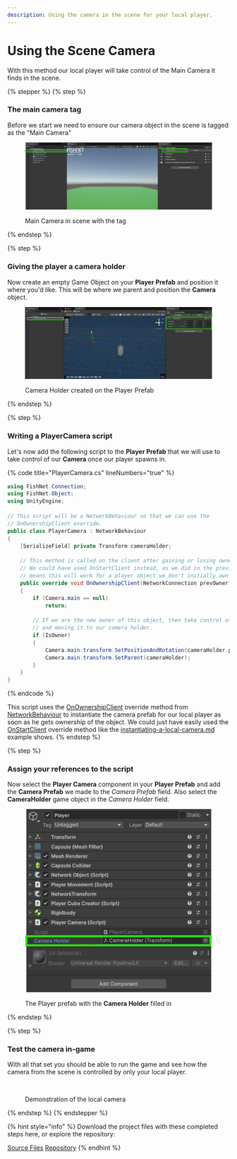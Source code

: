 ```yaml
---
description: Using the camera in the scene for your local player.
---
```


# Using the Scene Camera

With this method our local player will take control of the Main Camera it finds in the scene.

{% stepper %}
{% step %}
### **The main camera tag**

Before we start we need to ensure our camera object in the scene is tagged as the "Main Camera"

<figure><img src="../../../.gitbook/assets/main-camera-in-scene.png" alt=""><figcaption><p>Main Camera in scene with the tag</p></figcaption></figure>
{% endstep %}

{% step %}
### **Giving the player a camera holder**

Now create an empty Game Object on your **Player Prefab** and position it where you'd like. This will be where we parent and position the **Camera** object.

<figure><img src="../../../.gitbook/assets/camera-holder-setup.png" alt=""><figcaption><p>Camera Holder created on the Player Prefab</p></figcaption></figure>
{% endstep %}

{% step %}
### **Writing a PlayerCamera script**

Let's now add the following script to the **Player Prefab** that we will use to take control of our **Camera** once our player spawns in.

{% code title="PlayerCamera.cs" lineNumbers="true" %}
```csharp
using FishNet.Connection;
using FishNet.Object;
using UnityEngine;

// This script will be a NetworkBehaviour so that we can use the 
// OnOwnershipClient override.
public class PlayerCamera : NetworkBehaviour
{
    [SerializeField] private Transform cameraHolder;

    // This method is called on the client after gaining or losing ownership of the object.
    // We could have used OnStartClient instead, as we did in the previous example, but using OnOwnershipClient
    // means this will work for a player object we don't initially own but are given ownership to later.
    public override void OnOwnershipClient(NetworkConnection prevOwner)
    {
        if (Camera.main == null)
            return;

        // If we are the new owner of this object, then take control of the camera by parenting it
        // and moving it to our camera holder.
        if (IsOwner)
        {
            Camera.main.transform.SetPositionAndRotation(cameraHolder.position, cameraHolder.rotation);
            Camera.main.transform.SetParent(cameraHolder);
        }
    }
}
```
{% endcode %}

This script uses the [OnOwnershipClient](../../../guides/features/networked-gameobjects-and-scripts/network-behaviour-guides.md#onownershipclient) override method from [NetworkBehaviour](../../../guides/features/networked-gameobjects-and-scripts/network-behaviour-guides.md) to instantiate the camera prefab for our local player as soon as he gets ownership of the object. We could just have easily used the [OnStartClient](../../../guides/features/networked-gameobjects-and-scripts/network-behaviour-guides.md#onstartclient) override method like the [instantiating-a-local-camera.md](instantiating-a-local-camera.md "mention") example shows.
{% endstep %}

{% step %}
### **Assign your references to the script**

Now select the **Player Camera** component in your **Player Prefab** and add the **Camera Prefab** we made to the _Camera Prefab_ field. Also select the **CameraHolder** game object in the _Camera Holder_ field.

<figure><img src="../../../.gitbook/assets/assigned-camera-holder-to-player.png" alt=""><figcaption><p>The Player prefab with the <strong>Camera Holder</strong> filled in</p></figcaption></figure>
{% endstep %}

{% step %}
### **Test the camera in-game**

With all that set you should be able to run the game and see how the camera from the scene is controlled by only your local player.

<figure><img src="../../../.gitbook/assets/player-camera-demonstration.gif" alt=""><figcaption><p>Demonstration of the local camera</p></figcaption></figure>
{% endstep %}
{% endstepper %}

{% hint style="info" %}
Download the project files with these completed steps here, or explore the repository:

<a href="https://github.com/maxkratt/fish-networking-getting-started/releases/download/using-the-scene-camera/using-the-scene-camera.unitypackage" class="button primary" data-icon="down-to-line">Source Files</a> <a href="https://github.com/maxkratt/fish-networking-getting-started/tree/using-the-scene-camera" class="button secondary" data-icon="github">Repository</a>
{% endhint %}
